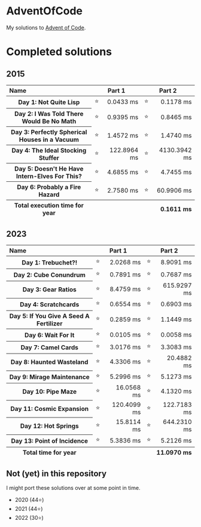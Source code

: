 # AdventOfCode

My solutions to [Advent of Code](https://adventofcode.com/).

# Completed solutions

## 2015
<table>
  <thead>
    <tr>
      <th align="left">Name</th>
      <th colspan="2">Part 1</th>
      <th colspan="2">Part 2</th>
    </tr>
  </thead>
  <tbody>
    <tr>
      <th>Day 1: Not Quite Lisp</th>
      <td>⭐</td>
      <td align="right">0.0433 ms</td>
      <td>⭐</td>
      <td align="right">0.1178 ms</td>
    <tr>
      <th>Day 2: I Was Told There Would Be No Math</th>
      <td>⭐</td>
      <td align="right">0.9395 ms</td>
      <td>⭐</td>
      <td align="right">0.8465 ms</td>
    <tr>
      <th>Day 3: Perfectly Spherical Houses in a Vacuum</th>
      <td>⭐</td>
      <td align="right">1.4572 ms</td>
      <td>⭐</td>
      <td align="right">1.4740 ms</td>
    <tr>
      <th>Day 4: The Ideal Stocking Stuffer</th>
      <td>⭐</td>
      <td align="right">122.8964 ms</td>
      <td>⭐</td>
      <td align="right">4130.3942 ms</td>
    <tr>
      <th>Day 5: Doesn&apos;t He Have Intern-Elves For This?</th>
      <td>⭐</td>
      <td align="right">4.6855 ms</td>
      <td>⭐</td>
      <td align="right">4.7455 ms</td>
    <tr>
      <th>Day 6: Probably a Fire Hazard</th>
      <td>⭐</td>
      <td align="right">2.7580 ms</td>
      <td>⭐</td>
      <td align="right">60.9906 ms</td>
  </tbody>
  <tfoot>
    <tr>
      <th>Total execution time for year</th>
      <th colspan="4" align="right">0.1611 ms</th>
    </tr>
  </tfoot>
</table>

## 2023
<table>
  <thead>
    <tr>
      <th align="left">Name</th>
      <th colspan="2">Part 1</th>
      <th colspan="2">Part 2</th>
    </tr>
  </thead>
  <tbody>
    <tr>
      <th>Day 1: Trebuchet?!</th>
      <td>⭐</td>
      <td align="right">2.0268 ms</td>
      <td>⭐</td>
      <td align="right">8.9091 ms</td>
    <tr>
      <th>Day 2: Cube Conundrum</th>
      <td>⭐</td>
      <td align="right">0.7891 ms</td>
      <td>⭐</td>
      <td align="right">0.7687 ms</td>
    <tr>
      <th>Day 3: Gear Ratios</th>
      <td>⭐</td>
      <td align="right">8.4759 ms</td>
      <td>⭐</td>
      <td align="right">615.9297 ms</td>
    <tr>
      <th>Day 4: Scratchcards</th>
      <td>⭐</td>
      <td align="right">0.6554 ms</td>
      <td>⭐</td>
      <td align="right">0.6903 ms</td>
    <tr>
      <th>Day 5: If You Give A Seed A Fertilizer</th>
      <td>⭐</td>
      <td align="right">0.2859 ms</td>
      <td>⭐</td>
      <td align="right">1.1449 ms</td>
    <tr>
      <th>Day 6: Wait For It</th>
      <td>⭐</td>
      <td align="right">0.0105 ms</td>
      <td>⭐</td>
      <td align="right">0.0058 ms</td>
    <tr>
      <th>Day 7: Camel Cards</th>
      <td>⭐</td>
      <td align="right">3.0176 ms</td>
      <td>⭐</td>
      <td align="right">3.3083 ms</td>
    <tr>
      <th>Day 8: Haunted Wasteland</th>
      <td>⭐</td>
      <td align="right">4.3306 ms</td>
      <td>⭐</td>
      <td align="right">20.4882 ms</td>
    <tr>
      <th>Day 9: Mirage Maintenance</th>
      <td>⭐</td>
      <td align="right">5.2996 ms</td>
      <td>⭐</td>
      <td align="right">5.1273 ms</td>
    <tr>
      <th>Day 10: Pipe Maze</th>
      <td>⭐</td>
      <td align="right">16.0568 ms</td>
      <td>⭐</td>
      <td align="right">4.1320 ms</td>
    <tr>
      <th>Day 11: Cosmic Expansion</th>
      <td>⭐</td>
      <td align="right">120.4099 ms</td>
      <td>⭐</td>
      <td align="right">122.7183 ms</td>
    <tr>
      <th>Day 12: Hot Springs</th>
      <td>⭐</td>
      <td align="right">15.8114 ms</td>
      <td>⭐</td>
      <td align="right">644.2310 ms</td>
    <tr>
      <th>Day 13: Point of Incidence</th>
      <td>⭐</td>
      <td align="right">5.3836 ms</td>
      <td>⭐</td>
      <td align="right">5.2126 ms</td>
  </tbody>
  <tfoot>
    <tr>
      <th>Total time for year</th>
      <th colspan="4" align="right">11.0970 ms</th>
    </tr>
  </tfoot>
</table>


## Not (yet) in this repository

I might port these solutions over at some point in time.
 - 2020 (44⭐)
 - 2021 (44⭐)
 - 2022 (30⭐)